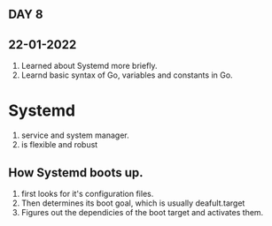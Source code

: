 ## DAY 8

      

## 22-01-2022

 1. Learned about Systemd more briefly.
 2. Learnd basic syntax of Go, variables and constants in Go.
 
 




# Systemd

1. service and system manager.
2. is flexible and robust

## How Systemd boots up.
1. first looks for it's configuration files.
2.  Then determines its boot goal, which is usually deafult.target
3. Figures out the dependicies of the boot target and activates them. 

